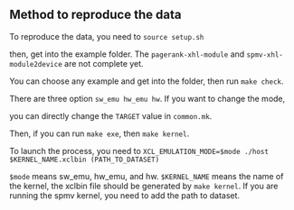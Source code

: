 ## Method to reproduce the data

To reproduce the data, you need to `source setup.sh`

then, get into the example folder. The `pagerank-xhl-module` and `spmv-xhl-module2device`
are not complete yet. 

You can choose any example and get into the folder, then run `make check`. 

There are three option `sw_emu hw_emu hw`. If you want to change the mode,

you can directly change the `TARGET` value in `common.mk`. 

Then, if you can run `make exe`, then `make kernel`.

To launch the process, you need to `XCL_EMULATION_MODE=$mode ./host $KERNEL_NAME.xclbin (PATH_TO_DATASET)`

`$mode` means sw_emu, hw_emu, and hw. `$KERNEL_NAME` means the name of the kernel, the xclbin file should be generated by `make kernel`. If you are running the spmv kernel, you need to add the path to dataset. 
